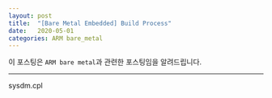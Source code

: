 ```yaml
---
layout: post
title:  "[Bare Metal Embedded] Build Process"
date:   2020-05-01
categories: ARM bare_metal
---
```


이 포스팅은 `ARM bare metal`과 관련한 포스팅임을 알려드립니다.

---



sysdm.cpl

